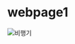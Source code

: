 # webpage1
![비행기](https://user-images.githubusercontent.com/127705834/227777304-c640bcb7-269f-4b64-9c8a-53ba3fa3f124.jpg)
